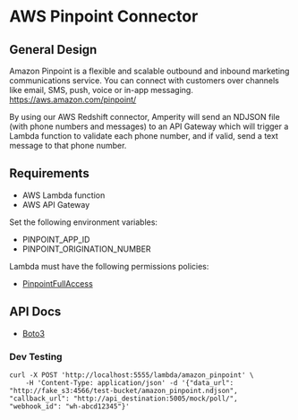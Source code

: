 # AWS Pinpoint Connector

## General Design
Amazon Pinpoint is a flexible and scalable outbound and inbound marketing communications service. You can connect with customers over channels like email, SMS, push, voice or in-app messaging. 
https://aws.amazon.com/pinpoint/

By using our AWS Redshift connector, Amperity will send an NDJSON file (with phone numbers and messages) to an API Gateway which will trigger a Lambda function to validate each phone number, and if valid, send a text message to that phone number.

## Requirements
- AWS Lambda function
- AWS API Gateway

Set the following environment variables:
- PINPOINT_APP_ID
- PINPOINT_ORIGINATION_NUMBER

Lambda must have the following permissions policies:
- [PinpointFullAccess](IAM/PinpointFullAccess.json)

## API Docs
- [Boto3](https://boto3.amazonaws.com/v1/documentation/api/latest/index.html)

### Dev Testing
```
curl -X POST 'http://localhost:5555/lambda/amazon_pinpoint' \
    -H 'Content-Type: application/json' -d '{"data_url": "http://fake_s3:4566/test-bucket/amazon_pinpoint.ndjson", "callback_url": "http://api_destination:5005/mock/poll/", "webhook_id": "wh-abcd12345"}'
```